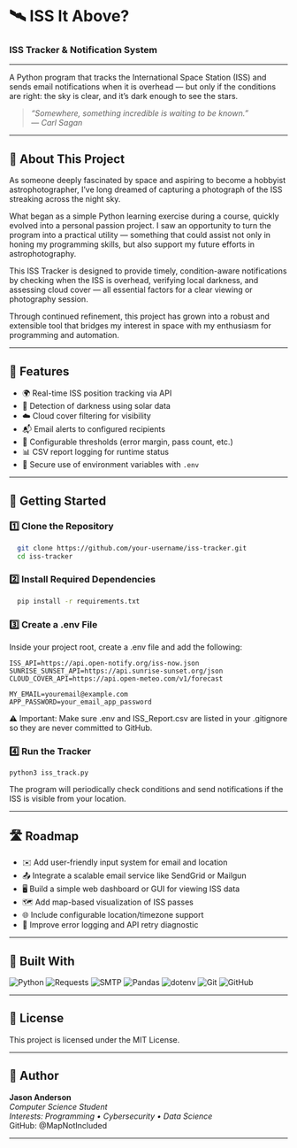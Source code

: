 # 🛰️ ISS It Above?
### ISS Tracker & Notification System

---

A Python program that tracks the International Space Station (ISS) and sends email notifications when it is overhead — but only if the conditions are right: the sky is clear, and it’s dark enough to see the stars.


> *“Somewhere, something incredible is waiting to be known.”*  
> — *Carl Sagan*

---


## 📖 About This Project

As someone deeply fascinated by space and aspiring to become a hobbyist astrophotographer, I’ve long dreamed of capturing a photograph of the ISS streaking across the night sky.

What began as a simple Python learning exercise during a course, quickly evolved into a personal passion project. I saw an opportunity to turn the program into a practical utility — something that could assist not only in honing my programming skills, but also support my future efforts in astrophotography.

This ISS Tracker is designed to provide timely, condition-aware notifications by checking when the ISS is overhead, verifying local darkness, and assessing cloud cover — all essential factors for a clear viewing or photography session.

Through continued refinement, this project has grown into a robust and extensible tool that bridges my interest in space with my enthusiasm for programming and automation.

---

## 🚀 Features

- 🌍 Real-time ISS position tracking via API
- 🌙 Detection of darkness using solar data
- ☁️ Cloud cover filtering for visibility
- 📬 Email alerts to configured recipients
- 🧠 Configurable thresholds (error margin, pass count, etc.)
- 📊 CSV report logging for runtime status
- 🔐 Secure use of environment variables with `.env`

---
## 🔧 Getting Started

### 1️⃣ Clone the Repository

```bash
  git clone https://github.com/your-username/iss-tracker.git
  cd iss-tracker
```

### 2️⃣ Install Required Dependencies

```bash
  pip install -r requirements.txt
```

### 3️⃣ Create a .env File
Inside your project root, create a .env file and add the following:
```
ISS_API=https://api.open-notify.org/iss-now.json
SUNRISE_SUNSET_API=https://api.sunrise-sunset.org/json
CLOUD_COVER_API=https://api.open-meteo.com/v1/forecast

MY_EMAIL=youremail@example.com
APP_PASSWORD=your_email_app_password
```
⚠️ Important: Make sure .env and ISS_Report.csv are listed in your .gitignore so they are never committed to GitHub.

### 4️⃣ Run the Tracker
```
python3 iss_track.py
```
The program will periodically check conditions and send notifications if the ISS is visible from your location.

---

## 🛣️ Roadmap

- ✉️ Add user-friendly input system for email and location
- 📤 Integrate a scalable email service like SendGrid or Mailgun
- 🖥️ Build a simple web dashboard or GUI for viewing ISS data
- 🗺️ Add map-based visualization of ISS passes
- 🌐 Include configurable location/timezone support
- 🧠 Improve error logging and API retry diagnostic

---
## 🧪 Built With

![Python](https://img.shields.io/badge/Python-3.11-blue?logo=python&logoColor=white)
![Requests](https://img.shields.io/badge/Requests-HTTP%20Client-purple?logo=python&logoColor=white)
![SMTP](https://img.shields.io/badge/SMTP-Email%20Protocol-red?logo=gmail&logoColor=white)
![Pandas](https://img.shields.io/badge/Pandas-Data%20Handling-black?logo=pandas&logoColor=white)
![dotenv](https://img.shields.io/badge/dotenv-Environment%20Config-green?logo=python&logoColor=white)
![Git](https://img.shields.io/badge/Git-Version%20Control-orange?logo=git&logoColor=white)
![GitHub](https://img.shields.io/badge/GitHub-Repo%20Hosting-181717?logo=github)

---


## 📜 License
This project is licensed under the MIT License.

---

## 👤 Author

**Jason Anderson**  
_Computer Science Student_  
_Interests: Programming • Cybersecurity • Data Science_  
GitHub: @MapNotIncluded

---